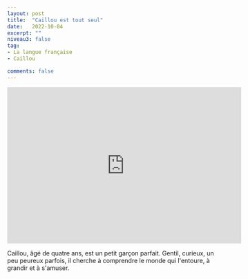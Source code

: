 ```yaml
---
layout: post
title:  "Caillou est tout seul"
date:   2022-10-04
excerpt: ""
niveau3: false
tag:
- La langue française
- Caillou

comments: false
---
```

<center>
<img style="display: none;" src="/assets/img/thumbnails/caillou-04.jpg" alt="" width="1" height="1">
<iframe width="542px" height="361px" src="https://www.youtube.com/embed/qhJuorZIk10?rel=0&controls=1&showinfo=0&modestbranding=1&enablejsapi=1" allowfullscreen frameborder="0" ></iframe></center>

Caillou, âgé de quatre ans, est un petit garçon parfait. Gentil, curieux, un peu peureux parfois, il cherche à comprendre le monde qui l'entoure, à grandir et à s'amuser.
